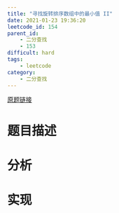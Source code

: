 ```yaml
---
title: "寻找旋转排序数组中的最小值 II"
date: 2021-01-23 19:36:20
leetcode_id: 154
parent_id: 
    - 二分查找
    - 153
difficult: hard
tags:
    - leetcode
category:
    - 二分查找
---
```


[原题链接](https://leetcode-cn.com/problems/find-minimum-in-rotated-sorted-array-ii/)

# 题目描述

# 分析


# 实现
